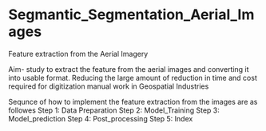 # Segmantic_Segmentation_Aerial_Images
Feature extraction from the Aerial Imagery

Aim- study to extract the feature from the aerial images and converting it into usable format.
Reducing the large amount of reduction in time and cost required for digitization manual work in Geospatial Industries

Sequnce of how to implement the feature extraction from the images are as followes
Step 1: Data Preparation
Step 2: Model_Training
Step 3: Model_prediction
Step 4: Post_processing
Step 5: Index
